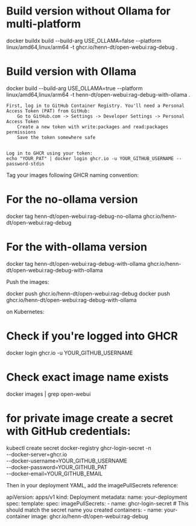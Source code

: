 
# Build version without Ollama for multi-platform 
docker buildx build --build-arg USE_OLLAMA=false --platform linux/amd64,linux/arm64 -t ghcr.io/henn-dt/open-webui:rag-debug .


# Build version with Ollama
docker build --build-arg USE_OLLAMA=true --platform linux/amd64,linux/arm64 -t henn-dt/open-webui:rag-debug-with-ollama .

    First, log in to GitHub Container Registry. You'll need a Personal Access Token (PAT) from GitHub: 
        Go to GitHub.com -> Settings -> Developer Settings -> Personal Access Token
        Create a new token with write:packages and read:packages permissions
        Save the token somewhere safe
         

    Log in to GHCR using your token: 
    echo "YOUR_PAT" | docker login ghcr.io -u YOUR_GITHUB_USERNAME --password-stdin


Tag your images following GHCR naming convention:

# For the no-ollama version
docker tag henn-dt/open-webui:rag-debug-no-ollama ghcr.io/henn-dt/open-webui:rag-debug

# For the with-ollama version
docker tag henn-dt/open-webui:rag-debug-with-ollama ghcr.io/henn-dt/open-webui:rag-debug-with-ollama

Push the images:

docker push ghcr.io/henn-dt/open-webui:rag-debug
docker push ghcr.io/henn-dt/open-webui:rag-debug-with-ollama

on Kubernetes:
# Check if you're logged into GHCR
docker login ghcr.io -u YOUR_GITHUB_USERNAME
# Check exact image name exists
docker images | grep open-webui

# for private image create a secret with GitHub credentials:
kubectl create secret docker-registry ghcr-login-secret -n <namespace> \
  --docker-server=ghcr.io \
  --docker-username=YOUR_GITHUB_USERNAME \
  --docker-password=YOUR_GITHUB_PAT \
  --docker-email=YOUR_GITHUB_EMAIL

  Then in your deployment YAML, add the imagePullSecrets reference:

apiVersion: apps/v1
kind: Deployment
metadata:
  name: your-deployment
spec:
  template:
    spec:
      imagePullSecrets:
      - name: ghcr-login-secret     # This should match the secret name you created
      containers:
      - name: your-container
        image: ghcr.io/henn-dt/open-webui:rag-debug